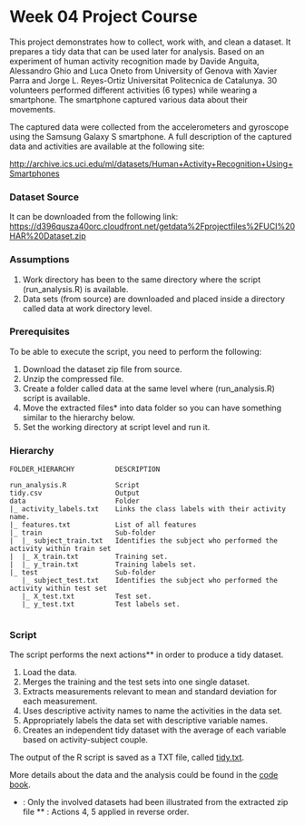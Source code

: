 Week 04 Project Course
===========

This project demonstrates how to collect, work with, and clean a dataset. It prepares a tidy data that can be used later for analysis. Based on an experiment of human activity recognition made by Davide Anguita, Alessandro Ghio and Luca Oneto from University of Genova with Xavier Parra and Jorge L. Reyes-Ortiz Universitat Politecnica de Catalunya. 30 volunteers performed different activities (6 types) while wearing a smartphone. The smartphone captured various data about their movements.

The captured data were collected from the accelerometers and gyroscope using the Samsung Galaxy S smartphone. A full description of the captured data and activities are available at the following site:

http://archive.ics.uci.edu/ml/datasets/Human+Activity+Recognition+Using+Smartphones

### Dataset Source

It can be downloaded from the following link:
https://d396qusza40orc.cloudfront.net/getdata%2Fprojectfiles%2FUCI%20HAR%20Dataset.zip 

### Assumptions

1. Work directory has been to the same directory where the script (run_analysis.R) is available.
2. Data sets (from source) are downloaded and placed inside a directory called data at work directory level.

### Prerequisites

To be able to execute the script, you need to perform the following:

1. Download the dataset zip file from source.
2. Unzip the compressed file.
3. Create a folder called data at the same level where (run_analysis.R) script is available.
4. Move the extracted files* into data folder so you can have something similar to the hierarchy below.
5. Set the working directory at script level and run it.

### Hierarchy

```
FOLDER_HIERARCHY          DESCRIPTION

run_analysis.R            Script
tidy.csv                  Output
data                      Folder
|_ activity_labels.txt    Links the class labels with their activity name.
|_ features.txt           List of all features
|_ train                  Sub-folder
|  |_ subject_train.txt   Identifies the subject who performed the activity within train set
|  |_ X_train.txt         Training set.
|  |_ y_train.txt         Training labels set.
|_ test                   Sub-folder
   |_ subject_test.txt    Identifies the subject who performed the activity within test set
   |_ X_test.txt          Test set.
   |_ y_test.txt          Test labels set.   
   
```

### Script

The script performs the next actions** in order to produce a tidy dataset.

1. Load the data.
2. Merges the training and the test sets into one single dataset.
3. Extracts measurements relevant to mean and standard deviation for each measurement.
4. Uses descriptive activity names to name the activities in the data set.
5. Appropriately labels the data set with descriptive variable names.
6. Creates an independent tidy dataset with the average of each variable based on activity-subject couple.

The output of the R script is saved as a TXT file, called [tidy.txt](tidy.txt).

More details about the data and the analysis could be found in the [code book](CODEBOOK.md).

*  : Only the involved datasets had been illustrated from the extracted zip file
** : Actions 4, 5 applied in reverse order.
